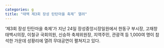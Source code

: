 ```yaml
---
categories: g
title: "태백 제3회 장성 탄탄마을 축제’ 열려"
---
```

‘제3회 장성 탄탄마을 축제’가 지난 24일 장성중앙시장일원에서 한동구 부시장, 고재창 태백시의장, 이철규 국회의원, 신승하 축제위원장, 지역주민, 관광객 등 1,000여 명이 참석한 가운데 성황리에 열려 무대공연이 펼쳐지고 있다.